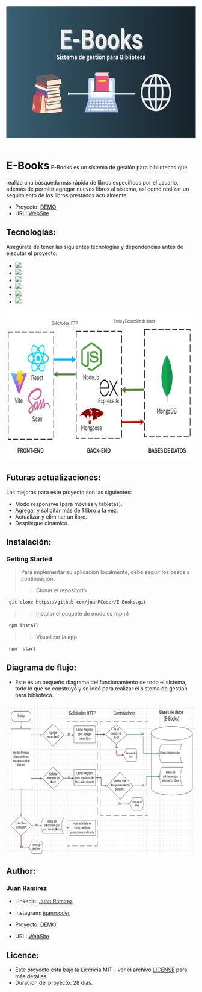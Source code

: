 <img src="./src/assets/img2.png" alt="Logo" height="350" width="100%">
<p align='justify'>
<h1 style="display: inline-block;">E-Books</h1>
E-Books es un sistema de gestión para bibliotecas que realiza una búsqueda más rápida de libros específicos por el usuario, además de permitir agregar nuevos libros al sistema, así como realizar un seguimiento de los libros prestados actualmente.
</p>

- Proyecto: [DEMO](https://www.youtube.com/watch?v=vVouKXwfD8w&t=14s)
- URL: [WebSite](http://localhost:3006)


## Tecnologías:

Asegúrate de tener las siguientes tecnologías y dependencias antes de ejecutar el proyecto:

- <img src="https://img.shields.io/badge/MongoDB-4EA94B?style=for-the-badge&logo=mongodb&logoColor=white" />
- <img src="https://img.shields.io/badge/Express%20js-000000?style=for-the-badge&logo=express&logoColor=white"/>
- <img src="https://img.shields.io/badge/React-20232A?style=for-the-badge&logo=react&logoColor=61DAFB" />
- <img src="https://img.shields.io/badge/Node%20js-339933?style=for-the-badge&logo=nodedotjs&logoColor=white" />
- <img src="https://img.shields.io/badge/Vite-B73BFE?style=for-the-badge&logo=vite&logoColor=FFD62E" />
- <img src="https://img.shields.io/badge/Sass-CC6699?style=for-the-badge&logo=sass&logoColor=white" /> 

<div align="center">
  <img src="./src/assets//tecnologias.png" alt="DatabaseDesign" height="400" >
</div>


## Futuras actualizaciones:
Las mejoras para este proyecto son las siguientes:
- Modo responsive (para móviles y tabletas).
- Agregar y solicitar más de 1 libro a la vez.
- Actualizar y eliminar un libro.
- Despliegue dinámico.


## Instalación:
### Getting Started

> Para implementar su aplicación localmente, debe seguir los pasos a continuación.
>
> > Clonar el repositorio

```sh
 git clone https://github.com/juanRCoder/E-Books.git
```

> > Instalar el paquete de modules (npm)

```sh
 npm install
```

> > Visualizar la app

```sh
 npm  start
```


## Diagrama de flujo:
- Este es un pequeño diagrama del funcionamiento de todo el sistema, todo lo que se construyó y se ideó para realizar el sistema de gestión para biblioteca.

<div align="center">
  <img src="./src/assets/diagram.png" alt="DatabaseDesign" height="400" >
</div>


## Author:
### Juan Ramirez
- Linkedin: [Juan Ramirez](https://www.linkedin.com/in/juan-ramirez-490b84271/)
- Instagram: [juanrcoder](https://www.instagram.com/juanrcoder/)


- Proyecto: [DEMO](https://www.youtube.com/watch?v=vVouKXwfD8w&t=14s)
- URL: [WebSite](http://localhost:3006)


## Licence:
- Este proyecto está bajo la Licencia MIT - ver el archivo [LICENSE](LICENSE) para más detalles.
- Duración del proyecto: 28 dias.